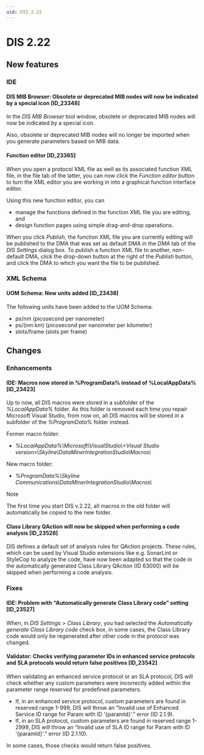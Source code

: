```yaml
---
uid: DIS_2.22
---
```


# DIS 2.22

## New features

### IDE

#### DIS MIB Browser: Obsolete or deprecated MIB nodes will now be indicated by a special icon \[ID_23348\]

In the *DIS MIB Browser* tool window, obsolete or deprecated MIB nodes will now be indicated by a special icon.

Also, obsolete or deprecated MIB nodes will no longer be imported when you generate parameters based on MIB data.

#### Function editor \[ID_23365\]

When you open a protocol XML file as well as its associated function XML file, in the file tab of the latter, you can now click the *Function editor* button to turn the XML editor you are working in into a graphical function interface editor.

Using this new function editor, you can

- manage the functions defined in the function XML file you are editing, and
- design function pages using simple drag-and-drop operations.

When you click *Publish*, the function XML file you are currently editing will be published to the DMA that was set as default DMA in the *DMA* tab of the *DIS Settings* dialog box. To publish a function XML file to another, non-default DMA, click the drop-down button at the right of the *Publish* button, and click the DMA to which you want the file to be published.

### XML Schema

#### UOM Schema: New units added \[ID_23438\]

The following units have been added to the UOM Schema:

- ps/nm (picosecond per nanometer)
- ps/(nm.km) (picosecond per nanometer per kilometer)
- slots/frame (slots per frame)

## Changes

### Enhancements

#### IDE: Macros now stored in %ProgramData% instead of %LocalAppData% \[ID_23423\]

Up to now, all DIS macros were stored in a subfolder of the *%LocalAppData%* folder. As this folder is removed each time you repair Microsoft Visual Studio, from now on, all DIS macros will be stored in a subfolder of the *%ProgramData%* folder instead.

Former macro folder:

- *%LocalAppData%\\Microsoft\\VisualStudio\\\<Visual Studio version>\\Skyline\\DataMinerIntegrationStudio\\Macros\\*

New macro folder:

- *%ProgramData%\\Skyline Communications\\DataMinerIntegrationStudio\\Macros\\*

> [!NOTE]
> The first time you start DIS v.2.22, all macros in the old folder will automatically be copied to the new folder.

#### Class Library QAction will now be skipped when performing a code analysis \[ID_23528\]

DIS defines a default set of analysis rules for QAction projects. These rules, which can be used by Visual Studio extensions like e.g. SonarLint or StyleCop to analyze the code, have now been adapted so that the code in the automatically generated Class Library QAction (ID 63000) will be skipped when performing a code analysis.

### Fixes

#### IDE: Problem with “Automatically generate Class Library code” setting \[ID_23527\]

When, in *DIS Settings \> Class Library*, you had selected the *Automatically generate Class Library code* check box, in some cases, the Class Library code would only be regenerated after other code in the protocol was changed.

#### Validator: Checks verifying parameter IDs in enhanced service protocols and SLA protocols would return false positives \[ID_23542\]

When validating an enhanced service protocol or an SLA protocol, DIS will check whether any custom parameters were incorrectly added within the parameter range reserved for predefined parameters.

- If, in an enhanced service protocol, custom parameters are found in reserved range 1-999, DIS will throw an “Invalid use of Enhanced Service ID range for Param with ID '{paramId}'.” error (ID 2.1.9).
- If, in an SLA protocol, custom parameters are found in reserved range 1-2999, DIS will throw an “Invalid use of SLA ID range for Param with ID '{paramId}'.” error (ID 2.1.10).

In some cases, those checks would return false positives.
